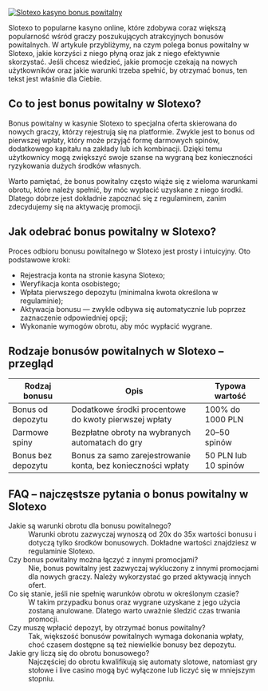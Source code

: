 [![Slotexo kasyno bonus powitalny](https://123-caf.pages.dev/gitsignup.png)](https://vrmoo.ru/Bt82HjjY)

<p>Slotexo to popularne kasyno online, które zdobywa coraz większą popularność wśród graczy poszukujących atrakcyjnych bonusów powitalnych. W artykule przybliżymy, na czym polega bonus powitalny w Slotexo, jakie korzyści z niego płyną oraz jak z niego efektywnie skorzystać. Jeśli chcesz wiedzieć, jakie promocje czekają na nowych użytkowników oraz jakie warunki trzeba spełnić, by otrzymać bonus, ten tekst jest właśnie dla Ciebie.</p>  <h2>Co to jest bonus powitalny w Slotexo?</h2> <p>Bonus powitalny w kasynie Slotexo to specjalna oferta skierowana do nowych graczy, którzy rejestrują się na platformie. Zwykle jest to bonus od pierwszej wpłaty, który może przyjąć formę darmowych spinów, dodatkowego kapitału na zakłady lub ich kombinacji. Dzięki temu użytkownicy mogą zwiększyć swoje szanse na wygraną bez konieczności ryzykowania dużych środków własnych.</p> <p>Warto pamiętać, że bonus powitalny często wiąże się z wieloma warunkami obrotu, które należy spełnić, by móc wypłacić uzyskane z niego środki. Dlatego dobrze jest dokładnie zapoznać się z regulaminem, zanim zdecydujemy się na aktywację promocji.</p>  <h2>Jak odebrać bonus powitalny w Slotexo?</h2> <p>Proces odbioru bonusu powitalnego w Slotexo jest prosty i intuicyjny. Oto podstawowe kroki:</p> <ul>   <li>Rejestracja konta na stronie kasyna Slotexo;</li>   <li>Weryfikacja konta osobistego;</li>   <li>Wpłata pierwszego depozytu (minimalna kwota określona w regulaminie);</li>   <li>Aktywacja bonusu — zwykle odbywa się automatycznie lub poprzez zaznaczenie odpowiedniej opcji;</li>   <li>Wykonanie wymogów obrotu, aby móc wypłacić wygrane.</li> </ul>  <h2>Rodzaje bonusów powitalnych w Slotexo – przegląd</h2> <table>   <thead>     <tr>       <th>Rodzaj bonusu</th>       <th>Opis</th>       <th>Typowa wartość</th>     </tr>   </thead>   <tbody>     <tr>       <td>Bonus od depozytu</td>       <td>Dodatkowe środki procentowe do kwoty pierwszej wpłaty</td>       <td>100% do 1000 PLN</td>     </tr>     <tr>       <td>Darmowe spiny</td>       <td>Bezpłatne obroty na wybranych automatach do gry</td>       <td>20–50 spinów</td>     </tr>     <tr>       <td>Bonus bez depozytu</td>       <td>Bonus za samo zarejestrowanie konta, bez konieczności wpłaty</td>       <td>50 PLN lub 10 spinów</td>     </tr>   </tbody> </table>  <h2>FAQ – najczęstsze pytania o bonus powitalny w Slotexo</h2> <dl>   <dt>Jakie są warunki obrotu dla bonusu powitalnego?</dt>   <dd>Warunki obrotu zazwyczaj wynoszą od 20x do 35x wartości bonusu i dotyczą tylko środków bonusowych. Dokładne wartości znajdziesz w regulaminie Slotexo.</dd>    <dt>Czy bonus powitalny można łączyć z innymi promocjami?</dt>   <dd>Nie, bonus powitalny jest zazwyczaj wykluczony z innymi promocjami dla nowych graczy. Należy wykorzystać go przed aktywacją innych ofert.</dd>    <dt>Co się stanie, jeśli nie spełnię warunków obrotu w określonym czasie?</dt>   <dd>W takim przypadku bonus oraz wygrane uzyskane z jego użycia zostaną anulowane. Dlatego warto uważnie śledzić czas trwania promocji.</dd>    <dt>Czy muszę wpłacić depozyt, by otrzymać bonus powitalny?</dt>   <dd>Tak, większość bonusów powitalnych wymaga dokonania wpłaty, choć czasem dostępne są też niewielkie bonusy bez depozytu.</dd>    <dt>Jakie gry liczą się do obrotu bonusowego?</dt>   <dd>Najczęściej do obrotu kwalifikują się automaty slotowe, natomiast gry stołowe i live casino mogą być wyłączone lub liczyć się w mniejszym stopniu.</dd> </dl>